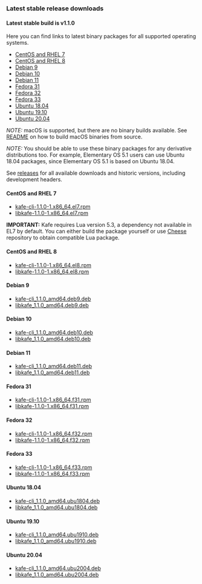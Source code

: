 ### Latest stable release downloads 
#### Latest stable build is v1.1.0

Here you can find links to latest binary packages for all supported operating systems.

- [CentOS and RHEL 7](#centos-and-rhel-7)
- [CentOS and RHEL 8](#centos-and-rhel-8)
- [Debian 9](#debian-9)
- [Debian 10](#debian-10)
- [Debian 11](#debian-11)
- [Fedora 31](#fedora-31)
- [Fedora 32](#fedora-32)
- [Fedora 33](#fedora-33)
- [Ubuntu 18.04](#ubuntu-1804)
- [Ubuntu 19.10](#ubuntu-1910)
- [Ubuntu 20.04](#ubuntu-2004)

*NOTE:* macOS is supported, but there are no binary builds available. See [README](./README.md#building-on-macos)
on how to build macOS binaries from source.

*NOTE:* You should be able to use these binary packages for any derivative distributions too. For example, 
Elementary OS 5.1 users can use Ubuntu 18.04 packages, since Elementary OS 5.1 is based on Ubuntu 18.04.

See [releases](https://github.com/libkafe/kafe/releases) for all available downloads and historic versions,
including development headers.

#### CentOS and RHEL 7

- [kafe-cli-1.1.0-1.x86_64.el7.rpm](https://github.com/libkafe/kafe/releases/download/v1.1.0/kafe-cli-1.1.0-1.x86_64.el7.rpm)
- [libkafe-1.1.0-1.x86_64.el7.rpm](https://github.com/libkafe/kafe/releases/download/v1.1.0/libkafe-1.1.0-1.x86_64.el7.rpm)

**IMPORTANT:** Kafe requires Lua version 5.3, a dependency not available in EL7 by default. You can either
build the package yourself or use [Cheese](http://www.nosuchhost.net/~cheese/fedora/packages/epel-7/x86_64/cheese-release.html)
repository to obtain compatible Lua package.

#### CentOS and RHEL 8

- [kafe-cli-1.1.0-1.x86_64.el8.rpm](https://github.com/libkafe/kafe/releases/download/v1.1.0/kafe-cli-1.1.0-1.x86_64.el8.rpm)
- [libkafe-1.1.0-1.x86_64.el8.rpm](https://github.com/libkafe/kafe/releases/download/v1.1.0/libkafe-1.1.0-1.x86_64.el8.rpm)

#### Debian 9

- [kafe-cli_1.1.0_amd64.deb9.deb](https://github.com/libkafe/kafe/releases/download/v1.1.0/kafe-cli_1.1.0_amd64.deb9.deb)
- [libkafe_1.1.0_amd64.deb9.deb](https://github.com/libkafe/kafe/releases/download/v1.1.0/libkafe_1.1.0_amd64.deb9.deb)

#### Debian 10

- [kafe-cli_1.1.0_amd64.deb10.deb](https://github.com/libkafe/kafe/releases/download/v1.1.0/kafe-cli_1.1.0_amd64.deb10.deb)
- [libkafe_1.1.0_amd64.deb10.deb](https://github.com/libkafe/kafe/releases/download/v1.1.0/libkafe_1.1.0_amd64.deb10.deb)

#### Debian 11

- [kafe-cli_1.1.0_amd64.deb11.deb](https://github.com/libkafe/kafe/releases/download/v1.1.0/kafe-cli_1.1.0_amd64.deb11.deb)
- [libkafe_1.1.0_amd64.deb11.deb](https://github.com/libkafe/kafe/releases/download/v1.1.0/libkafe_1.1.0_amd64.deb11.deb)

#### Fedora 31

- [kafe-cli-1.1.0-1.x86_64.f31.rpm](https://github.com/libkafe/kafe/releases/download/v1.1.0/kafe-cli-1.1.0-1.x86_64.f31.rpm)
- [libkafe-1.1.0-1.x86_64.f31.rpm](https://github.com/libkafe/kafe/releases/download/v1.1.0/libkafe-1.1.0-1.x86_64.f31.rpm)

#### Fedora 32

- [kafe-cli-1.1.0-1.x86_64.f32.rpm](https://github.com/libkafe/kafe/releases/download/v1.1.0/kafe-cli-1.1.0-1.x86_64.f32.rpm)
- [libkafe-1.1.0-1.x86_64.f32.rpm](https://github.com/libkafe/kafe/releases/download/v1.1.0/libkafe-1.1.0-1.x86_64.f32.rpm)

#### Fedora 33

- [kafe-cli-1.1.0-1.x86_64.f33.rpm](https://github.com/libkafe/kafe/releases/download/v1.1.0/kafe-cli-1.1.0-1.x86_64.f33.rpm)
- [libkafe-1.1.0-1.x86_64.f33.rpm](https://github.com/libkafe/kafe/releases/download/v1.1.0/libkafe-1.1.0-1.x86_64.f33.rpm)

#### Ubuntu 18.04

- [kafe-cli_1.1.0_amd64.ubu1804.deb](https://github.com/libkafe/kafe/releases/download/v1.1.0/kafe-cli_1.1.0_amd64.ubu1804.deb)
- [libkafe_1.1.0_amd64.ubu1804.deb](https://github.com/libkafe/kafe/releases/download/v1.1.0/libkafe_1.1.0_amd64.ubu1804.deb)

#### Ubuntu 19.10

- [kafe-cli_1.1.0_amd64.ubu1910.deb](https://github.com/libkafe/kafe/releases/download/v1.1.0/kafe-cli_1.1.0_amd64.ubu1910.deb)
- [libkafe_1.1.0_amd64.ubu1910.deb](https://github.com/libkafe/kafe/releases/download/v1.1.0/libkafe_1.1.0_amd64.ubu1910.deb)

#### Ubuntu 20.04

- [kafe-cli_1.1.0_amd64.ubu2004.deb](https://github.com/libkafe/kafe/releases/download/v1.1.0/kafe-cli_1.1.0_amd64.ubu2004.deb)
- [libkafe_1.1.0_amd64.ubu2004.deb](https://github.com/libkafe/kafe/releases/download/v1.1.0/libkafe_1.1.0_amd64.ubu2004.deb)
